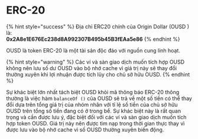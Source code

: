 # ERC-20

{% hint style="success" %}
Địa chỉ ERC20 chính của Origin Dollar  \(OUSD \) là:  
**0x2A8e1E676Ec238d8A992307B495b45B3fEAa5e86**
{% endhint %}

OUSD là token ERC-20 là một tài sản độc đáo với nguồn cung linh hoạt.

{% hint style="warning" %}
Các ví và sàn giao dịch muốn tích hợp OUSD không nên lưu số dư OUSD vào bộ nhớ cache vì giá trị này sẽ thay đổi thường xuyên khi lợi nhuận được tích lũy cho chủ sở hữu OUSD.
{% endhint %}

Sự khác biệt lớn nhất tách biệt OUSD khỏi mã thông báo ERC-20 thông thường là việc hàm `balanceOf ()` của OUSD sẽ trả về một số tiền có thể thay đổi dựa trên tổng giá trị của nhóm nhân với tỉ lệ số tiền của chủ sở hữu OUSD trên tổng số tiền đang có ở trong bể. Sự khác biệt này là rất quan trọng và cần được lưu ý, đặc biệt đối với các ví và sàn giao dịch muốn tích hợp token OUSD. Giá trị này nên được tìm nạp trong thời gian thực thay vì được lưu vào bộ nhớ cache vì số OUSD thường xuyên biến động.

